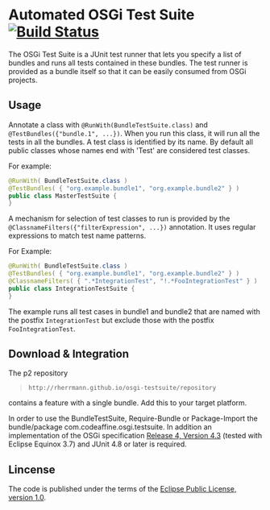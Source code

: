 # Automated OSGi Test Suite [![Build Status](https://travis-ci.org/rherrmann/osgi-testsuite.png)](https://travis-ci.org/rherrmann/osgi-testsuite)

The OSGi Test Suite is a JUnit test runner that lets you specify a list of bundles and runs all tests contained in these bundles. The test runner is provided as a bundle itself so that it can be easily consumed from OSGi projects.

## Usage
Annotate a class with `@RunWith(BundleTestSuite.class)` and `@TestBundles({"bundle.1", ...})`. 
When you run this class, it will run all the tests in all the bundles.
A test class is identified by its name. By default all public classes whose names end with 'Test' are considered test classes.

For example:
````Java
@RunWith( BundleTestSuite.class )
@TestBundles( { "org.example.bundle1", "org.example.bundle2" } )
public class MasterTestSuite {
}
````

A mechanism for selection of test classes to run is provided by the `@ClassnameFilters({"filterExpression", ...})` annotation. It
uses regular expressions to match test name patterns.

For Example:
````Java
@RunWith( BundleTestSuite.class )
@TestBundles( { "org.example.bundle1", "org.example.bundle2" } )
@ClassnameFilters( { ".*IntegrationTest", "!.*FooIntegrationTest" } )
public class IntegrationTestSuite {
}
````

The example runs all test cases in bundle1 and bundle2 that are named with the postfix `IntegrationTest`
but exclude those with the postfix `FooIntegrationTest`.



## Download & Integration
The p2 repository

> `http://rherrmann.github.io/osgi-testsuite/repository`

contains a feature with a single bundle. Add this to your target platform.

In order to use the BundleTestSuite, Require-Bundle or Package-Import the bundle/package com.codeaffine.osgi.testsuite.
In addition an implementation of the OSGi specification [Release 4, Version 4.3](http://www.osgi.org/Release4/Download) (tested with Eclipse Equinox 3.7) and JUnit 4.8 or later is required.

## Lincense
The code is published under the terms of the [Eclipse Public License, version 1.0](http://www.eclipse.org/legal/epl-v10.html).
